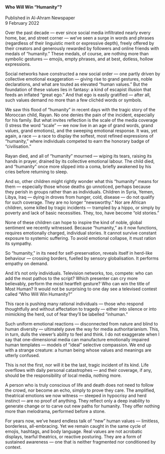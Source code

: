 <h4>Who Will Win “Humanity”?</h4>


Published in Al-Ahram Newspaper
<br>
9 February 2022


Over the past decade — ever since social media infiltrated nearly every home, bar, and street corner — we’ve seen a surge in words and phrases (regardless of their linguistic merit or expressive depth), freely offered by their creators and generously rewarded by followers and online friends with medals of “humanity.” These medals, of course, are nothing more than symbolic gestures — emojis, empty phrases, and at best, dotless, hollow expressions.

Social networks have constructed a new social order — one partly driven by collective emotional exaggeration — giving rise to grand gestures, noble declarations, and what are touted as elevated “human values.” But the foundation of these values lies in fantasy: a kind of escapist illusion that feeds an inflated “great ego.” And that ego is easily gratified — after all, such values demand no more than a few clichéd words or symbols.

We saw this flood of “humanity” in recent days with the tragic story of the Moroccan child, Rayan. No one denies the pain of the incident, especially for his family. But what invites reflection is the scale of the media coverage (I stress the word “scale” — we now live in an age of grand words, grand values, grand emotions), and the sweeping emotional response. It was, yet again, a race — a race to display the softest, most refined expressions of “humanity,” where individuals competed to earn the honorary badge of “civilisation.”

Rayan died, and all of “humanity” mourned — wiping its tears, raising its hands in prayer, drained by its collective emotional labour. The child died, and “humanity” once more slipped into a coma, briefly awakened by his cries before returning to sleep.

And so, other children might rightly wonder what this “humanity” means for them — especially those whose deaths go unnoticed, perhaps because they perish in groups rather than as individuals. Children in Syria, Yemen, Libya, Iraq — dying in droves from hunger, cold, disease — do not qualify for such coverage. They are no longer “newsworthy.” Nor are African children, some killed by tragic incidents — trampled by a hippo, or simply by poverty and lack of basic necessities. They, too, have become “old stories.”

None of these children can hope to inspire the kind of noble, global sentiment we recently witnessed. Because “humanity,” as it now functions, requires emotionally charged, individual stories. It cannot survive constant exposure to systemic suffering. To avoid emotional collapse, it must ration its sympathy.

So “humanity,” in its need for self-preservation, reveals itself in herd-like behaviour — crossing borders, fuelled by sensory globalisation. It performs empathy on demand.

And it’s not only individuals. Television networks, too, compete: who can add the most pathos to the script? Which presenter can cry more believably, perform the most heartfelt gesture? Who can win the title of Most Human? It would not be surprising to one day see a televised contest called “Who Will Win Humanity?”

This race is pushing many rational individuals — those who respond thoughtfully and without affectation to tragedy — either into silence or into mimicking the herd, out of fear they’ll be labelled “inhuman.”

Such uniform emotional reactions — disconnected from nature and blind to human diversity — ultimately pave the way for media authoritarianism. This, in turn, dulls the viewer’s ability to feel and think. I do not exaggerate when I say that one-dimensional media can manufacture emotionally impaired human templates — models of “ideal” selective compassion. We end up with a strange creature: a human being whose values and meanings are utterly confused.

This is not the first, nor will it be the last, tragic incident of its kind. Life overflows with daily personal catastrophes — and their coverage, if any, should be the responsibility of local media, nothing more.

A person who is truly conscious of life and death does not need to follow the crowd, nor become an echo, simply to prove they care. The amplified, theatrical emotions we now witness — steeped in hypocrisy and herd instinct — are no proof of anything. They reflect only a deep inability to generate change or to carve out new paths for humanity. They offer nothing more than melodrama, performed before a stone.

For years now, we’ve heard endless talk of “new” human values — limitless, borderless, all-embracing. Yet we remain caught in the same cycle of emojis, hashtags, and body language. Real values are not acrobatic displays, tearful theatrics, or reactive posturing. They are a form of sustained awareness — one that is neither fragmented nor conditioned by context.

